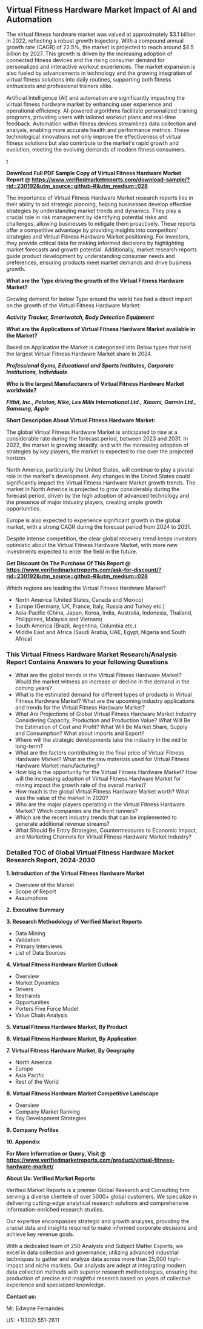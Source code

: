 <h2>Virtual Fitness Hardware Market Impact of AI and Automation</h2><p>The virtual fitness hardware market was valued at approximately $3.1 billion in 2022, reflecting a robust growth trajectory. With a compound annual growth rate (CAGR) of 22.5%, the market is projected to reach around $8.5 billion by 2027. This growth is driven by the increasing adoption of connected fitness devices and the rising consumer demand for personalized and interactive workout experiences. The market expansion is also fueled by advancements in technology and the growing integration of virtual fitness solutions into daily routines, supporting both fitness enthusiasts and professional trainers alike.</p><p>Artificial Intelligence (AI) and automation are significantly impacting the virtual fitness hardware market by enhancing user experience and operational efficiency. AI-powered algorithms facilitate personalized training programs, providing users with tailored workout plans and real-time feedback. Automation within fitness devices streamlines data collection and analysis, enabling more accurate health and performance metrics. These technological innovations not only improve the effectiveness of virtual fitness solutions but also contribute to the market's rapid growth and evolution, meeting the evolving demands of modern fitness consumers.</p>t</p><p id="" class=""><strong>Download Full PDF Sample Copy of Virtual Fitness Hardware Market Report @ <a href="https://www.verifiedmarketreports.com/download-sample/?rid=230192&utm_source=github-R&utm_medium=028" target="_blank">https://www.verifiedmarketreports.com/download-sample/?rid=230192&utm_source=github-R&utm_medium=028</a></strong></p><p>The importance of&nbsp;Virtual Fitness Hardware Market research reports lies in their ability to aid strategic planning, helping businesses develop effective strategies by understanding market trends and dynamics. They play a crucial role in risk management by identifying potential risks and challenges, allowing businesses to mitigate them proactively. These reports offer a competitive advantage by providing insights into competitors' strategies and Virtual Fitness Hardware Market positioning. For investors, they provide critical data for making informed decisions by highlighting market forecasts and growth potential. Additionally, market research reports guide product development by understanding consumer needs and preferences, ensuring products meet market demands and drive business growth.</p><p><strong>What are the&nbsp;Type driving the growth of the Virtual Fitness Hardware Market?</strong></p><p id="" class="">Growing demand for below Type around the world has had a direct impact on the growth of the Virtual Fitness Hardware Market:</p><em><strong>Activity Tracker, Smartwatch, Body Detection Equipment</strong></em></p><strong>What are the&nbsp;Applications&nbsp;of Virtual Fitness Hardware Market available in the Market?</strong></p><p id="" class="">Based on Application the Market is categorized into Below types that held the largest Virtual Fitness Hardware Market share In 2024.</p><em><strong>Professional Gyms, Educational and Sports Institutes, Corporate Institutions, Individuals</strong></em></p><strong>Who is the largest Manufacturers of Virtual Fitness Hardware Market worldwide?</strong></p><p><em><strong>Fitbit, Inc., Peloton, Nike, Les Mills International Ltd., Xiaomi, Garmin Ltd., Samsung, Apple</strong></em></p><p id="" class=""><strong>Short Description About Virtual Fitness Hardware Market:</strong></p><p>The global Virtual Fitness Hardware Market is anticipated to rise at a considerable rate during the forecast period, between 2023 and 2031. In 2022, the market is growing steadily, and with the increasing adoption of strategies by key players, the market is expected to rise over the projected horizon.</p><p>North America, particularly the United States, will continue to play a pivotal role in the market's development. Any changes in the United States could significantly impact the Virtual Fitness Hardware Market growth trends. The market in North America is projected to grow considerably during the forecast period, driven by the high adoption of advanced technology and the presence of major industry players, creating ample growth opportunities.</p><p>Europe is also expected to experience significant growth in the global market, with a strong CAGR during the forecast period from 2024 to 2031.</p><p>Despite intense competition, the clear global recovery trend keeps investors optimistic about the Virtual Fitness Hardware Market, with more new investments expected to enter the field in the future.</p><p id="" class=""><strong>Get Discount On The Purchase Of This Report @ <a href="https://www.verifiedmarketreports.com/ask-for-discount/?rid=230192&utm_source=github-R&utm_medium=028" target="_blank">https://www.verifiedmarketreports.com/ask-for-discount/?rid=230192&utm_source=github-R&utm_medium=028</a></strong></p>Which regions are leading the Virtual Fitness Hardware Market?</p><ul><li>North America (United States, Canada and Mexico)</li><li>Europe (Germany, UK, France, Italy, Russia and Turkey etc.)</li><li>Asia-Pacific (China, Japan, Korea, India, Australia, Indonesia, Thailand, Philippines, Malaysia and Vietnam)</li><li>South America (Brazil, Argentina, Columbia etc.)</li><li>Middle East and Africa (Saudi Arabia, UAE, Egypt, Nigeria and South Africa)</li></ul><h3 id="" class="">This Virtual Fitness Hardware Market Research/Analysis Report Contains Answers to your following Questions</h3><ul><li>What are the global trends in the Virtual Fitness Hardware Market? Would the market witness an increase or decline in the demand in the coming years?</li><li>What is the estimated demand for different types of products in Virtual Fitness Hardware Market? What are the upcoming industry applications and trends for the Virtual Fitness Hardware Market?</li><li>What Are Projections of Global Virtual Fitness Hardware Market Industry Considering Capacity, Production and Production Value? What Will Be the Estimation of Cost and Profit? What Will Be Market Share, Supply and Consumption? What about imports and Export?</li><li>Where will the strategic developments take the industry in the mid to long-term?</li><li>What are the factors contributing to the final price of Virtual Fitness Hardware Market? What are the raw materials used for Virtual Fitness Hardware Market manufacturing?</li><li>How big is the opportunity for the Virtual Fitness Hardware Market? How will the increasing adoption of Virtual Fitness Hardware Market for mining impact the growth rate of the overall market?</li><li>How much is the global Virtual Fitness Hardware Market worth? What was the value of the market In 2020?</li><li>Who are the major players operating in the Virtual Fitness Hardware Market? Which companies are the front runners?</li><li>Which are the recent industry trends that can be implemented to generate additional revenue streams?</li><li>What Should Be Entry Strategies, Countermeasures to Economic Impact, and Marketing Channels for Virtual Fitness Hardware Market Industry?</li></ul><h3 id="" class="">Detailed TOC of Global Virtual Fitness Hardware Market Research Report, 2024-2030</h3><p id="" class=""><strong>1. Introduction of the Virtual Fitness Hardware Market</strong></p><ul><li>Overview of the Market</li><li>Scope of Report</li><li>Assumptions</li></ul><p id="" class=""><strong>2. Executive Summary</strong></p><p id="" class=""><strong>3. Research Methodology of Verified Market Reports</strong></p><ul><li>Data Mining</li><li>Validation</li><li>Primary Interviews</li><li>List of Data Sources</li></ul><p id="" class=""><strong>4. Virtual Fitness Hardware Market Outlook</strong></p><ul><li>Overview</li><li>Market Dynamics</li><li>Drivers</li><li>Restraints</li><li>Opportunities</li><li>Porters Five Force Model</li><li>Value Chain Analysis</li></ul><p id="" class=""><strong>5. Virtual Fitness Hardware Market, By Product</strong></p><p id="" class=""><strong>6. Virtual Fitness Hardware Market, By Application</strong></p><p id="" class=""><strong>7. Virtual Fitness Hardware Market, By Geography</strong></p><ul><li>North America</li><li>Europe</li><li>Asia Pacific</li><li>Rest of the World</li></ul><p id="" class=""><strong>8. Virtual Fitness Hardware Market Competitive Landscape</strong></p><ul><li>Overview</li><li>Company Market Ranking</li><li>Key Development Strategies</li></ul><p id="" class=""><strong>9. Company Profiles</strong></p><p id="" class=""><strong>10. Appendix</strong></p><p id="" class=""><strong>For More Information or Query, Visit @ <a href="https://www.verifiedmarketreports.com/product/virtual-fitness-hardware-market/" target="_blank">https://www.verifiedmarketreports.com/product/virtual-fitness-hardware-market/</a></strong></p><p id="" class=""><strong>About Us: Verified Market Reports</strong></p><p id="" class="">Verified Market Reports is a premier Global Research and Consulting firm serving a diverse clientele of over 5000+ global customers. We specialize in delivering cutting-edge analytical research solutions and comprehensive information-enriched research studies.</p><p id="" class="">Our expertise encompasses strategic and growth analyses, providing the crucial data and insights required to make informed corporate decisions and achieve key revenue goals.</p><p id="" class="">With a dedicated team of 250 Analysts and Subject Matter Experts, we excel in data collection and governance, utilizing advanced industrial techniques to gather and analyze data across more than 25,000 high-impact and niche markets. Our analysts are adept at integrating modern data collection methods with superior research methodologies, ensuring the production of precise and insightful research based on years of collective experience and specialized knowledge.</p><p id="" class=""><strong>Contact us:</strong></p><p id="" class="">Mr. Edwyne Fernandes</p><p id="" class="">US: +1(302) 551-2611</p>